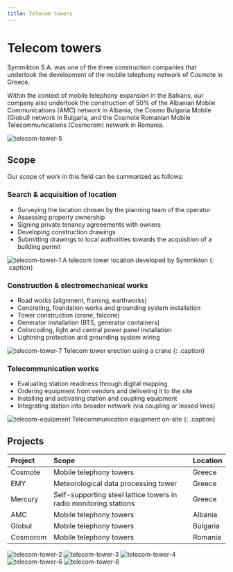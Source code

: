 ```yaml
---
title: Telecom towers
---
```


# Telecom towers

Symmikton S.A. was one of the three construction companies that undertook the development of the mobile telephony network of Cosmote in Greece.

Within the context of mobile telephony expansion in the Balkans, our company also undertook the construction of 50% of the Albanian Mobile Communications (AMC) network in Albania, the Cosmo Bulgaria Mobile (Globul) network in Bulgaria, and the Cosmote Romanian Mobile Telecommunications (Cosmorom) network in Romania.
![telecom-tower-5](telecom-tower-5.jpg)## ScopeOur scope of work in this field can be summarized as follows:### Search & acquisition of location
* Surveying the location chosen by the planning team of the operator* Assessing property ownership* Signing private tenancy agreeements with owners* Developing construction drawings* Submitting drawings to local authorities towards the acquisition of a building permit![telecom-tower-1](telecom-tower-1.jpg)
A telecom tower location developed by Symmikton
{: .caption}
### Construction & electromechanical works
* Road works (alignment, framing, earthworks)* Concreting, foundation works and grounding system installation* Tower construction (crane, falcone)* Generator installation (BTS, generator containers)* Colorcoding, light and central power panel installation* Lightning protection and grounding system wiring

![telecom-tower-7](telecom-tower-7.jpg)
Telecom tower erection using a crane
{: .caption}### Telecommunication works
* Evaluating station readiness through digital mapping* Ordering equipment from vendors and delivering it to the site* Installing and activating station and coupling equipment* Integrating station into broader network (via coupling or leased lines)

![telecom-equipment](telecom-equipment.jpg)
Telecommunication equipment on-site
{: .caption}

## Projects

| Project  |Scope                                                              | Location | 
|:--       |:--                                                                |:--       |
| Cosmote  | Mobile telephony towers                                           | Greece   |
| EMY      | Meteorological data processing tower                              | Greece   |
| Mercury  | Self-supporting steel lattice towers in radio monitoring stations | Greece   |
| AMC      | Mobile telephony towers                                           | Albania  |
| Globul   | Mobile telephony towers                                           | Bulgaria |
| Cosmorom | Mobile telephony towers                                           | Romania  |


![telecom-tower-2](telecom-tower-2.jpg)
![telecom-tower-3](telecom-tower-3.jpg)
![telecom-tower-4](telecom-tower-4.jpg)
![telecom-tower-6](telecom-tower-6.jpg)
![telecom-tower-8](telecom-tower-8.jpg)

